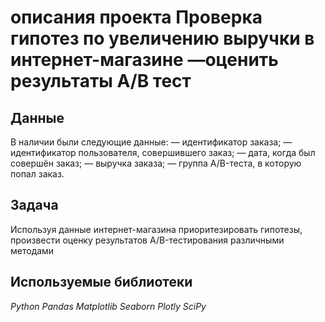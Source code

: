 # описания проекта Проверка гипотез по увеличению выручки в интернет-магазине —оценить результаты A/B тест


## Данные

В наличии были следующие данные:
— идентификатор заказа;
— идентификатор пользователя, совершившего заказ;
— дата, когда был совершён заказ;
— выручка заказа;
— группа A/B-теста, в которую попал заказ.




## Задача

Используя данные интернет-магазина приоритезировать гипотезы, произвести оценку результатов A/B-тестирования различными методами

## Используемые библиотеки
*Python* *Pandas* *Matplotlib* *Seaborn* *Plotly* *SciPy*
